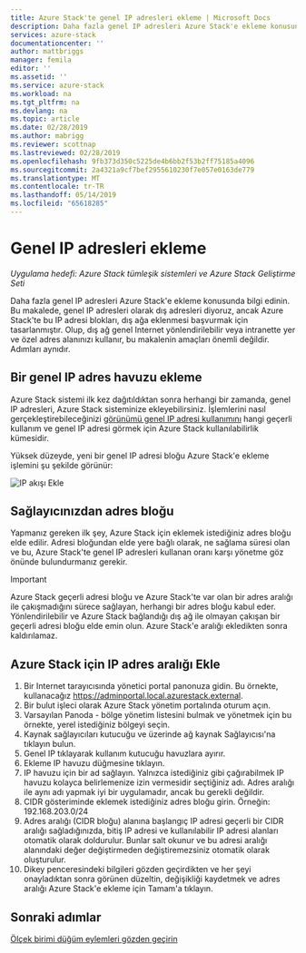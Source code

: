 ```yaml
---
title: Azure Stack'te genel IP adresleri ekleme | Microsoft Docs
description: Daha fazla genel IP adresleri Azure Stack'e ekleme konusunda bilgi edinin.
services: azure-stack
documentationcenter: ''
author: mattbriggs
manager: femila
editor: ''
ms.assetid: ''
ms.service: azure-stack
ms.workload: na
ms.tgt_pltfrm: na
ms.devlang: na
ms.topic: article
ms.date: 02/28/2019
ms.author: mabrigg
ms.reviewer: scottnap
ms.lastreviewed: 02/28/2019
ms.openlocfilehash: 9fb373d350c5225de4b6bb2f53b2ff75185a4096
ms.sourcegitcommit: 2a4321a9cf7bef2955610230f7e057e0163de779
ms.translationtype: MT
ms.contentlocale: tr-TR
ms.lasthandoff: 05/14/2019
ms.locfileid: "65618285"
---
```

# <a name="add-public-ip-addresses"></a>Genel IP adresleri ekleme
*Uygulama hedefi: Azure Stack tümleşik sistemleri ve Azure Stack Geliştirme Seti*  

Daha fazla genel IP adresleri Azure Stack'e ekleme konusunda bilgi edinin.  Bu makalede, genel IP adresleri olarak dış adresleri diyoruz, ancak Azure Stack'te bu IP adresi blokları, dış ağa eklenmesi başvurmak için tasarlanmıştır.  Olup, dış ağ genel Internet yönlendirilebilir veya intranette yer ve özel adres alanınızı kullanır, bu makalenin amaçları önemli değildir.  Adımları aynıdır. 

## <a name="add-a-public-ip-address-pool"></a>Bir genel IP adres havuzu ekleme
Azure Stack sistemi ilk kez dağıtıldıktan sonra herhangi bir zamanda, genel IP adresleri, Azure Stack sisteminize ekleyebilirsiniz. İşlemlerini nasıl gerçekleştirebileceğinizi [görünümü genel IP adresi kullanımını](azure-stack-viewing-public-ip-address-consumption.md) hangi geçerli kullanım ve genel IP adresi görmek için Azure Stack kullanılabilirlik kümesidir.

Yüksek düzeyde, yeni bir genel IP adresi bloğu Azure Stack'e ekleme işlemini şu şekilde görünür:

 ![IP akışı Ekle](media/azure-stack-add-ips/flow.PNG)

## <a name="obtain-the-address-block-from-your-provider"></a>Sağlayıcınızdan adres bloğu
Yapmanız gereken ilk şey, Azure Stack için eklemek istediğiniz adres bloğu elde edilir.  Adresi bloğundan elde yere bağlı olarak, ne sağlama süresi olan ve bu, Azure Stack'te genel IP adresleri kullanan oranı karşı yönetme göz önünde bulundurmanız gerekir.  

> [!IMPORTANT]
> Azure Stack geçerli adresi bloğu ve Azure Stack'te var olan bir adres aralığı ile çakışmadığını sürece sağlayan, herhangi bir adres bloğu kabul eder.  Yönlendirilebilir ve Azure Stack bağlandığı dış ağ ile olmayan çakışan bir geçerli adresi bloğu elde emin olun.  Azure Stack'e aralığı ekledikten sonra kaldırılamaz.

## <a name="add-the-ip-address-range-to-azure-stack"></a>Azure Stack için IP adres aralığı Ekle

1. Bir Internet tarayıcısında yönetici portal panonuza gidin.  Bu örnekte, kullanacağız https://adminportal.local.azurestack.external.  
2.  Bir bulut işleci olarak Azure Stack yönetim portalında oturum açın.
3.  Varsayılan Panoda - bölge yönetim listesini bulmak ve yönetmek için bu örnekte, yerel istediğiniz bölgeyi seçin.
4.  Kaynak sağlayıcıları kutucuğu ve üzerinde ağ kaynak Sağlayıcısı'na tıklayın bulun.
5.  Genel IP tıklayarak kullanım kutucuğu havuzlara ayırır.
6.  Ekleme IP havuzu düğmesine tıklayın.
7.  IP havuzu için bir ad sağlayın.  Yalnızca istediğiniz gibi çağırabilmek IP havuzu kolayca belirlemenize izin vermesidir seçtiğiniz adı.  Adres aralığı ile aynı adı yapmak iyi bir uygulamadır, ancak bu gerekli değildir.
8.   CIDR gösteriminde eklemek istediğiniz adres bloğu girin.  Örneğin: 192.168.203.0/24
9.  Adres aralığı (CIDR bloğu) alanına başlangıç IP adresi geçerli bir CIDR aralığı sağladığınızda, bitiş IP adresi ve kullanılabilir IP adresi alanları otomatik olarak doldurulur.  Bunlar salt okunur ve bu adresi aralığı alanındaki değer değiştirmeden değiştiremezsiniz otomatik olarak oluşturulur.
10. Dikey penceresindeki bilgileri gözden geçirdikten ve her şeyi onayladıktan sonra görünen düzeltin, değişikliği kaydetmek ve adres aralığı Azure Stack'e ekleme için Tamam'a tıklayın.


## <a name="next-steps"></a>Sonraki adımlar 
[Ölçek birimi düğüm eylemleri gözden geçirin](azure-stack-node-actions.md) 

